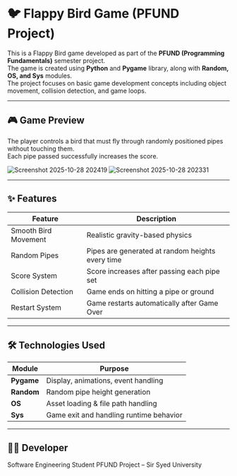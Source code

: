# 🐦 Flappy Bird Game (PFUND Project)

This is a Flappy Bird game developed as part of the **PFUND (Programming Fundamentals)** semester project.  
The game is created using **Python** and **Pygame** library, along with **Random, OS, and Sys** modules.  
The project focuses on basic game development concepts including object movement, collision detection, and game loops.

---

## 🎮 Game Preview

The player controls a bird that must fly through randomly positioned pipes without touching them.  
Each pipe passed successfully increases the score.


![Screenshot 2025-10-28 202419](https://github.com/user-attachments/assets/194c5981-7f44-4422-9782-877367960dbb)
![Screenshot 2025-10-28 202331](https://github.com/user-attachments/assets/398a88b6-c700-4a95-8915-1795e848a47a)

---

## ✨ Features

| Feature | Description |
|--------|-------------|
| Smooth Bird Movement | Realistic gravity-based physics |
| Random Pipes | Pipes are generated at random heights every time |
| Score System | Score increases after passing each pipe set |
| Collision Detection | Game ends on hitting a pipe or ground |
| Restart System | Game restarts automatically after Game Over |

---

## 🛠️ Technologies Used

| Module | Purpose |
|--------|---------|
| **Pygame** | Display, animations, event handling |
| **Random** | Random pipe height generation |
| **OS** | Asset loading & file path handling |
| **Sys** | Game exit and handling runtime behavior |

---
## 👨‍💻 Developer
Software Engineering Student
PFUND Project – Sir Syed University

